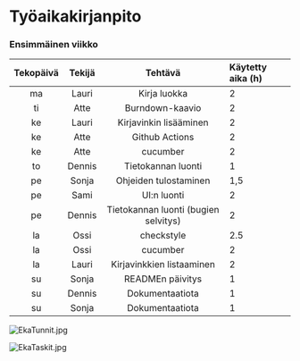 # Työaikakirjanpito

### Ensimmäinen viikko

|Tekopäivä|	Tekijä	|Tehtävä	|Käytetty aika (h)|
|:---:|:-------:|:-------:|:---------|
|ma|	Lauri	|Kirja luokka	|2|
|ti|	Atte	|Burndown-kaavio	|2|
|ke|	Lauri	|Kirjavinkin lisääminen	|2|
|ke|	Atte	|Github Actions	|2|
|ke|	Atte	|cucumber	|2|
|to|	Dennis	|Tietokannan luonti	|1|
|pe|	Sonja	|Ohjeiden tulostaminen	|1,5|
|pe|	Sami	|UI:n luonti	|2|
|pe|	Dennis	|Tietokannan luonti (bugien selvitys)	|2|
|la|	Ossi	|checkstyle	|2.5|
|la|	Ossi	|cucumber	|2|
|la|	Lauri	|Kirjavinkkien listaaminen	|2|
|su|	Sonja	|READMEn päivitys	|1|
|su|	Dennis	|Dokumentaatiota	|1|
|su|	Sonja	|Dokumentaatiota	|1|


![EkaTunnit.jpg](https://github.com/vuorenkoski/ryhma16/blob/main/Dokumentaatio/kuvat/EkaTunnit.jpg)

![EkaTaskit.jpg](https://github.com/vuorenkoski/ryhma16/blob/main/Dokumentaatio/kuvat/EkaTaskit.jpg)
